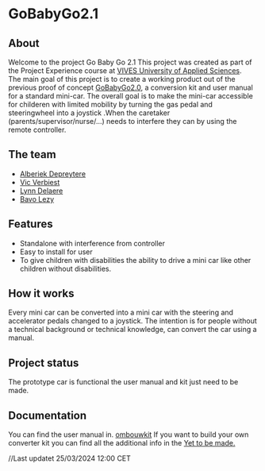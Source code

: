 # GoBabyGo2.1

## About 

Welcome to the project Go Baby Go 2.1
This project was created as part of the Project Experience course at [VIVES University of Applied Sciences](https://www.vives.be/en).  
The main goal of this project is to create a working product out of the previous proof of concept [GoBabyGo2.0](https://github.com/vives-project-xp/GoBabyGo2.0), a conversion kit and user manual for a standard mini-car.
The overall goal is to make the mini-car accessible for childeren with limited mobility by turning the gas pedal and steeringwheel into a joystick .When the caretaker (parents/supervisor/nurse/...) needs to interfere they can by using the remote controller. 

## The team

- [Alberiek Depreytere](https://github.com/AlberiekDepreytere)
- [Vic Verbiest](https://github.com/Vic-Verbiest)
- [Lynn Delaere](https://github.com/LynnDelaere)
- [Bavo Lezy](https://github.com/bavolezy)

## Features

- Standalone with interference from controller
- Easy to install for user
- To give children with disabilities the ability to drive a mini car like other children without disabilities.

## How it works
 
Every mini car can be converted into a mini car with the steering and accelerator pedals changed
to a joystick. The intention is for people without a technical background or
technical knowledge, can convert the car using a manual.

## Project status 
  The prototype car is functional the user manual and kit just need to be made.

## Documentation

 You can find the user manual in. [ombouwkit](/Documentation/Ombouwkit.md)
 If you want to build your own converter kit you can find all the additional info in the [Yet to be made.]()

 //Last updatet 25/03/2024 12:00 CET
